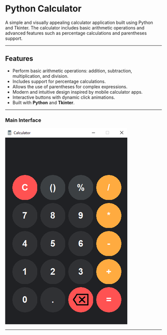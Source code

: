 # Python Calculator

A simple and visually appealing calculator application built using Python and Tkinter. The calculator includes basic arithmetic operations and advanced features such as percentage calculations and parentheses support. 

---

## Features

- Perform basic arithmetic operations: addition, subtraction, multiplication, and division.
- Includes support for percentage calculations.
- Allows the use of parentheses for complex expressions.
- Modern and intuitive design inspired by mobile calculator apps.
- Interactive buttons with dynamic click animations.
- Built with **Python** and **Tkinter**.

---

### Main Interface
![Calculator Screenshot](assets/calculator.PNG)

---


